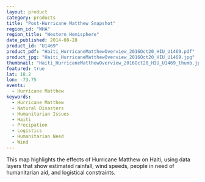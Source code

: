 ```yaml
---
layout: product
category: products
title: "Post-Hurricane Matthew Snapshot"
region_id: "WHA"
region_title: "Western Hemisphere"
date_published: 2014-08-28
product_id: "U1469"
product_pdf: "Haiti_HurricaneMatthewOverview_2016Oct20_HIU_U1469.pdf"
product_jpg: "Haiti_HurricaneMatthewOverview_2016Oct20_HIU_U1469.jpg"
thumbnail: "Haiti_HurricaneMatthewOverview_2016Oct20_HIU_U1469_thumb.jpg"
featured: true
lat: 18.2
lon: -73.75
events:
  - Hurricane Matthew
keywords: 
  - Hurricane Matthew
  - Natural Disasters
  - Humanitarian Issues
  - Haiti
  - Precipation
  - Logistics
  - Humanitarian Need
  - Wind
---
```

This map highlights the effects of Hurricane Matthew on Haiti, using data layers that show estimated rainfall, wind speeds, people in need of humanitarian aid, and logistical constraints.

